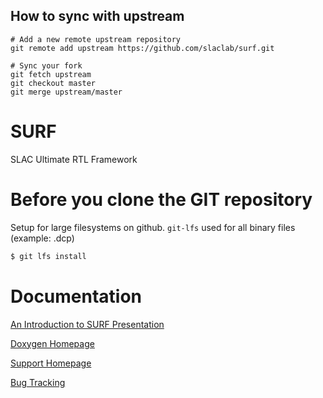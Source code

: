 ## How to sync with upstream

```
# Add a new remote upstream repository
git remote add upstream https://github.com/slaclab/surf.git

# Sync your fork
git fetch upstream
git checkout master
git merge upstream/master
```

# SURF

SLAC Ultimate RTL Framework

<!--- ########################################################################################### -->

# Before you clone the GIT repository

Setup for large filesystems on github.  `git-lfs` used for all binary files (example: .dcp)

```sh
$ git lfs install
```

<!--- ########################################################################################### -->

# Documentation

[An Introduction to SURF Presentation](https://docs.google.com/presentation/d/1kvzXiByE8WISo40Xd573DdR7dQU4BpDQGwEgNyeJjTI/edit?usp=sharing)

[Doxygen Homepage](https://slaclab.github.io/surf/index.html)

[Support Homepage](https://confluence.slac.stanford.edu/display/ppareg/Build+System%3A+Vivado+Support)

[Bug Tracking](https://jira.slac.stanford.edu/projects/ESSURF)

<!--- ########################################################################################### -->
